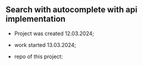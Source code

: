 ## Search with autocomplete with api implementation

- Project was created 12.03.2024;
- work started 13.03.2024;

- repo of this project:
